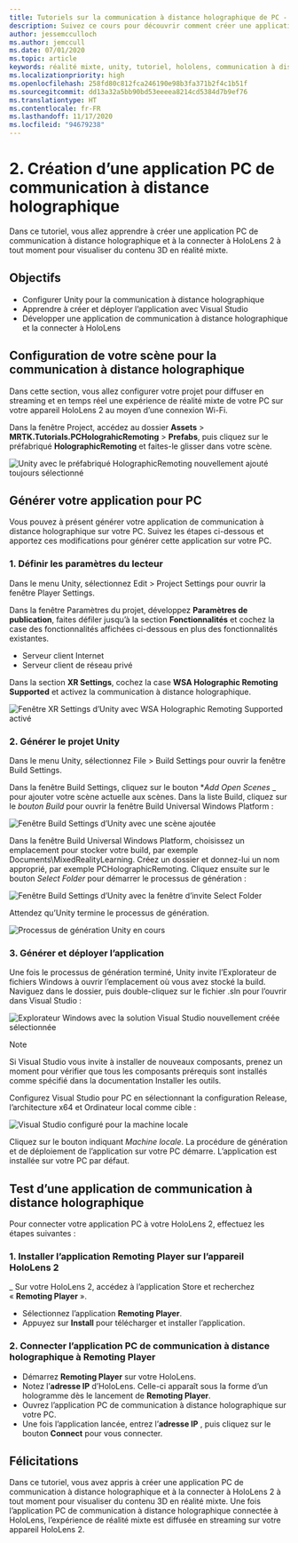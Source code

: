 ```yaml
---
title: Tutoriels sur la communication à distance holographique de PC - 2. Créer une application PC de communication à distance holographique
description: Suivez ce cours pour découvrir comment créer une application pour PC afin d’effectuer à distance une expérience de réalité mixte depuis votre PC vers HoloLens 2.
author: jessemcculloch
ms.author: jemccull
ms.date: 07/01/2020
ms.topic: article
keywords: réalité mixte, unity, tutoriel, hololens, communication à distance holographique sur PC, Visual Studio
ms.localizationpriority: high
ms.openlocfilehash: 258fd80c812fca246190e98b3fa371b2f4c1b51f
ms.sourcegitcommit: dd13a32a5bb90bd53eeeea8214cd5384d7b9ef76
ms.translationtype: HT
ms.contentlocale: fr-FR
ms.lasthandoff: 11/17/2020
ms.locfileid: "94679238"
---
```

# <a name="2-creating-a-holographic-remoting-pc-application"></a>2. Création d’une application PC de communication à distance holographique

Dans ce tutoriel, vous allez apprendre à créer une application PC de communication à distance holographique et à la connecter à HoloLens 2 à tout moment pour visualiser du contenu 3D en réalité mixte.

## <a name="objectives"></a>Objectifs

* Configurer Unity pour la communication à distance holographique
* Apprendre à créer et déployer l’application avec Visual Studio
* Développer une application de communication à distance holographique et la connecter à HoloLens

## <a name="configuring-your-scene-for-holographic-remoting"></a>Configuration de votre scène pour la communication à distance holographique

Dans cette section, vous allez configurer votre projet pour diffuser en streaming et en temps réel une expérience de réalité mixte de votre PC sur votre appareil HoloLens 2 au moyen d’une connexion Wi-Fi.

Dans la fenêtre Project, accédez au dossier **Assets** > **MRTK.Tutorials.PCHolograhicRemoting** > **Prefabs**, puis cliquez sur le préfabriqué **HolographicRemoting** et faites-le glisser dans votre scène.

![Unity avec le préfabriqué HolographicRemoting nouvellement ajouté toujours sélectionné](images/mrlearning-pc-holographic-remoting/Tutorial2-Section1-Step1-1.png)

## <a name="build-your-application-to-pc"></a>Générer votre application pour PC

Vous pouvez à présent générer votre application de communication à distance holographique sur votre PC. Suivez les étapes ci-dessous et apportez ces modifications pour générer cette application sur votre PC.

### <a name="1-set-the-player-settings"></a>1. Définir les paramètres du lecteur

Dans le menu Unity, sélectionnez Edit > Project Settings pour ouvrir la fenêtre Player Settings.

Dans la fenêtre Paramètres du projet, développez **Paramètres de publication**, faites défiler jusqu’à la section **Fonctionnalités** et cochez la case des fonctionnalités affichées ci-dessous en plus des fonctionnalités existantes.

* Serveur client Internet
* Serveur client de réseau privé

Dans la section **XR Settings**, cochez la case **WSA Holographic Remoting Supported** et activez la communication à distance holographique.

![Fenêtre XR Settings d’Unity avec WSA Holographic Remoting Supported activé](images/mrlearning-pc-holographic-remoting/Tutorial2-Section2-Step1-1.png)

### <a name="2-build-the-unity-project"></a>2. Générer le projet Unity

Dans le menu Unity, sélectionnez File > Build Settings pour ouvrir la fenêtre Build Settings.

Dans la fenêtre Build Settings, cliquez sur le bouton **_Add Open Scenes_* _ pour ajouter votre scène actuelle aux scènes. Dans la liste Build, cliquez sur le _*_bouton Build_*_ pour ouvrir la fenêtre Build Universal Windows Platform :

![Fenêtre Build Settings d’Unity avec une scène ajoutée](images/mrlearning-pc-holographic-remoting/Tutorial2-Section2-Step2-1.png)

Dans la fenêtre Build Universal Windows Platform, choisissez un emplacement pour stocker votre build, par exemple Documents\MixedRealityLearning. Créez un dossier et donnez-lui un nom approprié, par exemple PCHolographicRemoting. Cliquez ensuite sur le bouton _*_Select Folder_*_ pour démarrer le processus de génération :

![Fenêtre Build Settings d’Unity avec la fenêtre d’invite Select Folder](images/mrlearning-pc-holographic-remoting/Tutorial2-Section2-Step2-2.png)

Attendez qu’Unity termine le processus de génération.

![Processus de génération Unity en cours](images/mrlearning-pc-holographic-remoting/Tutorial2-Section2-Step2-3.png)

### <a name="3-build-and-deploy-the-application"></a>3. Générer et déployer l’application

Une fois le processus de génération terminé, Unity invite l’Explorateur de fichiers Windows à ouvrir l’emplacement où vous avez stocké la build. Naviguez dans le dossier, puis double-cliquez sur le fichier .sln pour l’ouvrir dans Visual Studio :

![Explorateur Windows avec la solution Visual Studio nouvellement créée sélectionnée](images/mrlearning-pc-holographic-remoting/Tutorial2-Section2-Step3-1.png)

> [!NOTE]
> Si Visual Studio vous invite à installer de nouveaux composants, prenez un moment pour vérifier que tous les composants prérequis sont installés comme spécifié dans la documentation Installer les outils.

Configurez Visual Studio pour PC en sélectionnant la configuration Release, l’architecture x64 et Ordinateur local comme cible :

![Visual Studio configuré pour la machine locale](images/mrlearning-pc-holographic-remoting/Tutorial2-Section2-Step3-2.png)

Cliquez sur le bouton indiquant _*_Machine locale_*_. La procédure de génération et de déploiement de l’application sur votre PC démarre. L’application est installée sur votre PC par défaut.

## <a name="testing-holographic-remoting-remote-application"></a>Test d’une application de communication à distance holographique

Pour connecter votre application PC à votre HoloLens 2, effectuez les étapes suivantes :

### <a name="1-install-the-remoting-player-application-on-hololens-2-device"></a>1. Installer l’application Remoting Player sur l’appareil HoloLens 2

_ Sur votre HoloLens 2, accédez à l’application Store et recherchez « **Remoting Player** ».
* Sélectionnez l’application **Remoting Player**.
* Appuyez sur **Install** pour télécharger et installer l’application.

### <a name="2-connect-the-holographic-remoting-pc-app-to-the-remoting-player"></a>2. Connecter l’application PC de communication à distance holographique à Remoting Player

* Démarrez **Remoting Player** sur votre HoloLens.
* Notez l’**adresse IP** d’HoloLens. Celle-ci apparaît sous la forme d’un hologramme dès le lancement de **Remoting Player**.
* Ouvrez l’application PC de communication à distance holographique sur votre PC.
* Une fois l’application lancée, entrez l’**adresse IP** , puis cliquez sur le bouton **Connect** pour vous connecter.

## <a name="congratulations"></a>Félicitations

Dans ce tutoriel, vous avez appris à créer une application PC de communication à distance holographique et à la connecter à HoloLens 2 à tout moment pour visualiser du contenu 3D en réalité mixte. Une fois l’application PC de communication à distance holographique connectée à HoloLens, l’expérience de réalité mixte est diffusée en streaming sur votre appareil HoloLens 2.
